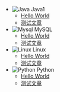 - ![Java](../assets/img/java.svg) Java1
    - [Hello World](java/helloworld.md)
    - [测试文章](java/next.md)
- ![Mysql](../assets/img/mysql.svg) MySQL
    - [Hello World](mysql/helloworld.md)
    - [测试文章](mysql/next.md)
- ![Linux](../assets/img/linux.svg) Linux
    - [Hello World](linux/helloworld.md)
    - [测试文章](linux/next.md)
- ![Python](../assets/img/python.svg) Python
    - [Hello World](python/helloworld.md)
    - [测试文章](python/next.md)